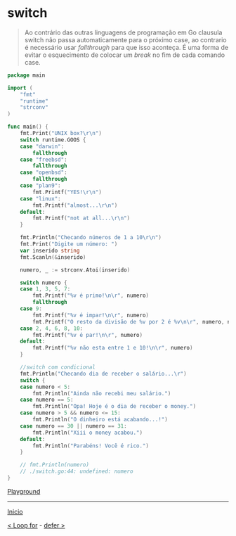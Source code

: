 # switch

> Ao contrário das outras linguagens de programação em Go clausula switch não passa automaticamente para o próximo case, ao contrario é necessário usar *fallthrough* para que isso aconteça. É uma forma de evitar o esquecimento de colocar um *break* no fim de cada comando case.

```go
package main

import (
	"fmt"
	"runtime"
	"strconv"
)

func main() {
	fmt.Print("UNIX box?\r\n")
	switch runtime.GOOS {
	case "darwin":
		fallthrough
	case "freebsd":
		fallthrough
	case "openbsd":
		fallthrough
	case "plan9":
		fmt.Printf("YES!\r\n")
	case "linux":
		fmt.Printf("almost...\r\n")
	default:
		fmt.Printf("not at all...\r\n")
	}

	fmt.Println("Checando números de 1 a 10\r\n")
	fmt.Print("Digite um número: ")
	var inserido string
	fmt.Scanln(&inserido)

	numero, _ := strconv.Atoi(inserido)

	switch numero {
	case 1, 3, 5, 7:
		fmt.Printf("%v é primo!\n\r", numero)
		fallthrough
	case 9:
		fmt.Printf("%v é impar!\n\r", numero)
		fmt.Printf("O resto da divisão de %v por 2 é %v\n\r", numero, numero%2)
	case 2, 4, 6, 8, 10:
		fmt.Printf("%v é par!\n\r", numero)
	default:
		fmt.Printf("%v não esta entre 1 e 10!\n\r", numero)
	}

	//switch com condicional
	fmt.Println("Checando dia de receber o salário...\r")
	switch {
	case numero < 5:
		fmt.Println("Ainda não recebi meu salário.")
	case numero == 5:
		fmt.Println("Opa! Hoje é o dia de receber o money.")
	case numero > 5 && numero <= 15:
		fmt.Println("O dinheiro está acabando...!")
	case numero == 30 || numero == 31:
		fmt.Println("Xiii o money acabou.")
	default:
		fmt.Println("Parabéns! Você é rico.")
	}

	// fmt.Println(numero)
	// ./switch.go:44: undefined: numero
}
```
[Playground](https://play.golang.org/p/BrVIIs-hbsi)

---
[Inicio](../README.md)

[< Loop for](../for/) - [defer >](../defer/)
